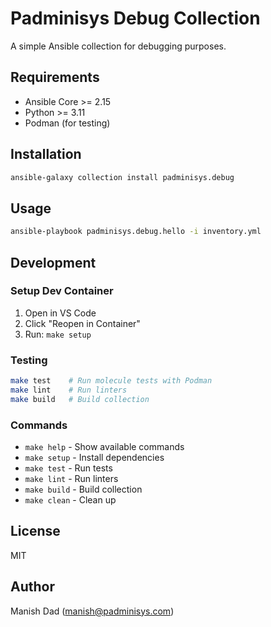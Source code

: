 # Padminisys Debug Collection

A simple Ansible collection for debugging purposes.

## Requirements

- Ansible Core >= 2.15
- Python >= 3.11
- Podman (for testing)

## Installation

```bash
ansible-galaxy collection install padminisys.debug
```

## Usage

```bash
ansible-playbook padminisys.debug.hello -i inventory.yml
```

## Development

### Setup Dev Container

1. Open in VS Code
2. Click "Reopen in Container"
3. Run: `make setup`

### Testing

```bash
make test    # Run molecule tests with Podman
make lint    # Run linters
make build   # Build collection
```

### Commands

- `make help` - Show available commands
- `make setup` - Install dependencies
- `make test` - Run tests
- `make lint` - Run linters
- `make build` - Build collection
- `make clean` - Clean up

## License

MIT

## Author

Manish Dad (manish@padminisys.com)
